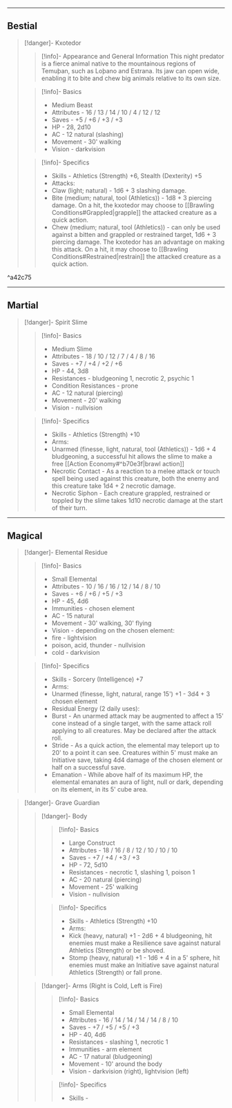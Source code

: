 -- - -
## Bestial

>[!danger]- Kxotedor
>>[!info]- Appearance and General Information
>>This night predator is a fierce animal native to the mountainous regions of Temuþan, such as Loþano and Estrana. Its jaw can open wide, enabling it to bite and chew big animals relative to its own size.
>
>>[!info]- Basics
>>* Medium Beast
>>* Attributes - 16 / 13 / 14 / 10 / 4 / 12 / 12
>>* Saves - +5 / +6 / +3 / +3
>>* HP - 28, 2d10
>>* AC - 12 natural (slashing)
>>* Movement - 30' walking
>>* Vision - darkvision
>
>>[!info]- Specifics
>>* Skills - Athletics (Strength) +6, Stealth (Dexterity) +5
>>* Attacks:
>>	* Claw (light; natural) - 1d6 + 3 slashing damage.
>>	* Bite (medium; natural, tool (Athletics)) - 1d8 + 3 piercing damage. On a hit, the kxotedor may choose to [[Brawling Conditions#Grappled|grapple]] the attacked creature as a quick action.
>>	* Chew (medium; natural, tool (Athletics)) - can only be used against a bitten and grappled or restrained target, 1d6 + 3 piercing damage. The kxotedor has an advantage on making this attack. On a hit, it may choose to [[Brawling Conditions#Restrained|restrain]] the attacked creature as a quick action.

^a42c75

- - -

## Martial

>[!danger]- Spirit Slime
>>[!info]- Basics
>>* Medium Slime
>>* Attributes - 18 / 10 / 12 / 7 / 4 / 8 / 16
>>* Saves - +7 / +4 / +2 / +6
>>* HP - 44, 3d8
>>* Resistances - bludgeoning 1, necrotic 2, psychic 1
>>* Condition Resistances - prone
>>* AC - 12 natural (piercing)
>>* Movement - 20' walking
>>* Vision - nullvision
>
>>[!info]- Specifics
>>* Skills - Athletics (Strength) +10
>>* Arms:
>>	* Unarmed (finesse, light, natural, tool (Athletics)) - 1d6 + 4 bludgeoning, a successful hit allows the slime to make a free [[Action Economy#^b70e3f|brawl action]]
>>* Necrotic Contact - As a reaction to a melee attack or touch spell being used against this creature, both the enemy and this creature take 1d4 + 2 necrotic damage.
>>* Necrotic Siphon - Each creature grappled, restrained or toppled by the slime takes 1d10 necrotic damage at the start of their turn.


-- - - -
## Magical

>[!danger]- Elemental Residue
>>[!info]- Basics
>>* Small Elemental
>>* Attributes - 10 / 16 / 16 / 12 / 14 / 8 / 10  
>>* Saves - +6 / +6 / +5 / +3
>>* HP - 45, 4d6
>>* Immunities - chosen element
>>* AC - 15 natural
>>* Movement - 30' walking, 30' flying
>>* Vision - depending on the chosen element:
>>	* fire - lightvision
>>	* poison, acid, thunder - nullvision
>>	* cold - darkvision
>
>>[!info]- Specifics
>>* Skills - Sorcery (Intelligence) +7
>>* Arms:
>>	* Unarmed (finesse, light, natural, range 15') +1 - 3d4 + 3 chosen element
>>* Residual Energy (2 daily uses):
>>	* Burst - An unarmed attack may be augmented to affect a 15' cone instead of a single target, with the same attack roll applying to all creatures. May be declared after the attack roll.
>>	* Stride - As a quick action, the elemental may teleport up to 20' to a point it can see. Creatures within 5' must make an Initiative save, taking 4d4 damage of the chosen element or half on a successful save.
>>* Emanation - While above half of its maximum HP, the elemental emanates an aura of light, null or dark, depending on its element, in its 5' cube area.

>[!danger]- Grave Guardian
>>[!danger]- Body
>>>[!info]- Basics
>>>* Large Construct
>>>* Attributes - 18 / 16 / 8 / 12 / 10 / 10 / 10
>>>* Saves - +7 / +4 / +3 / +3
>>>* HP - 72, 5d10
>>>* Resistances - necrotic 1, slashing 1, poison 1
>>>* AC - 20 natural (piercing)
>>>* Movement - 25' walking
>>>* Vision - nullvision
>>
>>>[!info]- Specifics
>>>* Skills - Athletics (Strength) +10
>>>* Arms:
>>>	* Kick (heavy, natural) +1 - 2d6 + 4 bludgeoning, hit enemies must make a Resilience save against natural Athletics (Strength) or be shoved.
>>>	* Stomp (heavy, natural) +1 - 1d6 + 4 in a 5' sphere, hit enemies must make an Initiative save against natural Athletics (Strength) or fall prone.
>
>>[!danger]- Arms (Right is Cold, Left is Fire)
>>>[!info]- Basics
>>>* Small Elemental
>>>* Attributes - 16 / 14 / 14 / 14 / 14 / 8 / 10
>>>* Saves - +7 / +5 / +5 / +3
>>>* HP - 40, 4d6
>>>* Resistances - slashing 1, necrotic 1
>>>* Immunities - arm element
>>>* AC - 17 natural (bludgeoning)
>>>* Movement - 10' around the body
>>>* Vision - darkvision (right), lightvision (left)
>>
>>>[!info]- Specifics
>>>* Skills - 